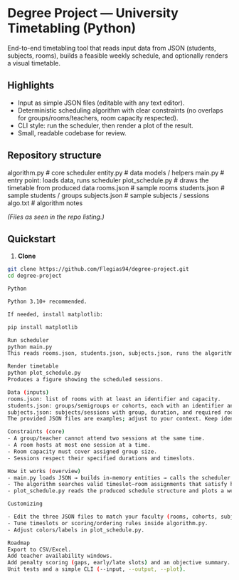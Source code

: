 # Degree Project — University Timetabling (Python)

End-to-end timetabling tool that reads input data from JSON (students, subjects, rooms), builds a feasible weekly schedule, and optionally renders a visual timetable.

## Highlights
- Input as simple JSON files (editable with any text editor).
- Deterministic scheduling algorithm with clear constraints (no overlaps for groups/rooms/teachers, room capacity respected).
- CLI style: run the scheduler, then render a plot of the result.
- Small, readable codebase for review.

## Repository structure


algorithm.py # core scheduler
entity.py # data models / helpers
main.py # entry point: loads data, runs scheduler
plot_schedule.py # draws the timetable from produced data
rooms.json # sample rooms
students.json # sample students / groups
subjects.json # sample subjects / sessions
algo.txt # algorithm notes

*(Files as seen in the repo listing.)*

## Quickstart
1) **Clone**
```bash
git clone https://github.com/Flegias94/degree-project.git
cd degree-project

Python

Python 3.10+ recommended.

If needed, install matplotlib:

pip install matplotlib

Run scheduler
python main.py
This reads rooms.json, students.json, subjects.json, runs the algorithm, and prints/saves the schedule (see console/output notes in main.py).

Render timetable
python plot_schedule.py
Produces a figure showing the scheduled sessions.

Data (inputs)
rooms.json: list of rooms with at least an identifier and capacity.
students.json: groups/semigroups or cohorts, each with an identifier and size.
subjects.json: subjects/sessions with group, duration, and required room type if any.
The provided JSON files are examples; adjust to your context. Keep identifiers consistent across files.

Constraints (core)
- A group/teacher cannot attend two sessions at the same time.
- A room hosts at most one session at a time.
- Room capacity must cover assigned group size.
- Sessions respect their specified durations and timeslots.

How it works (overview)
- main.py loads JSON → builds in-memory entities → calls the scheduler in algorithm.py.
- The algorithm searches valid timeslot–room assignments that satisfy hard constraints.
- plot_schedule.py reads the produced schedule structure and plots a weekly grid.

Customizing

- Edit the three JSON files to match your faculty (rooms, cohorts, subjects/sessions).
- Tune timeslots or scoring/ordering rules inside algorithm.py.
- Adjust colors/labels in plot_schedule.py.

Roadmap
Export to CSV/Excel.
Add teacher availability windows.
Add penalty scoring (gaps, early/late slots) and an objective summary.
Unit tests and a simple CLI (--input, --output, --plot).

